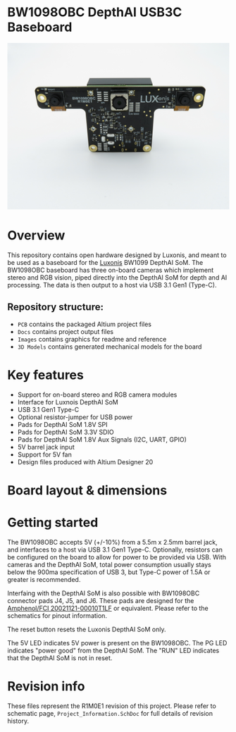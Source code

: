 # BW1098OBC DepthAI USB3C Baseboard

![](../BW1098OBC_DepthAI_USB3C/Images/BW1098OBC_R1M0E1_front.JPG)

# Overview

This repository contains open hardware designed by Luxonis, and meant to be used as a baseboard for the [Luxonis](https://www.luxonis.com/depthai) BW1099 DepthAI SoM. The BW1098OBC baseboard has three on-board cameras which implement stereo and RGB vision, piped directly into the DepthAI SoM for depth and AI processing. The data is then output to a host via USB 3.1 Gen1 (Type-C). 

## Repository structure:
* `PCB` contains the packaged Altium project files
* `Docs` contains project output files
* `Images` contains graphics for readme and reference
* `3D Models` contains generated mechanical models for the board

# Key features
* Support for on-board stereo and RGB camera modules
* Interface for Luxnois DepthAI SoM
* USB 3.1 Gen1 Type-C
* Optional resistor-jumper for USB power
* Pads for DepthAI SoM 1.8V SPI
* Pads for DepthAI SoM 3.3V SDIO 
* Pads for DepthAI SoM 1.8V Aux Signals (I2C, UART, GPIO) 
* 5V barrel jack input
* Support for 5V fan
* Design files produced with Altium Designer 20


# Board layout & dimensions




# Getting started
The BW1098OBC accepts 5V (+/-10%) from a 5.5m x 2.5mm barrel jack, and interfaces to a host via USB 3.1 Gen1 Type-C. Optionally, resistors can be configured on the board to allow for power to be provided via USB. With cameras and the DepthAI SoM, total power consumption usually stays below the 900ma specification of USB 3, but Type-C power of 1.5A or greater is recommended. 

Interfaing with the DepthAI SoM is also possible with BW1098OBC connector pads J4, J5, and J6. These pads are designed for the [Amphenol/FCI 20021121-00010T1LF](https://octopart.com/20021121-00010t1lf-amphenol+icc+%2F+fci-93112650?r=sp) or equivalent. Please refer to the schematics for pinout information.

The reset button resets the Luxonis DepthAI SoM only. 

The 5V LED indicates 5V power is present on the BW1098OBC. The PG LED indicates "power good" from the DepthAI SoM. The "RUN" LED indicates that the DepthAI SoM is not in reset.  


# Revision info
These files represent the R1M0E1 revision of this project. Please refer to schematic page, `Project_Information.SchDoc` for full details of revision history.
